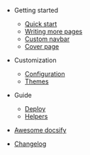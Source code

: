 - Getting started

  - [Quick start](readme.md "Este é um exemplo de título/tag gerado quando clicar neste item.")
  - [Writing more pages](more-pages.md)
  - [Custom navbar](custom-navbar.md)
  - [Cover page](cover.md)

- Customization

  - [Configuration](configuration.md)
  - [Themes](themes.md)

- Guide

  - [Deploy](deploy.md)
  - [Helpers](helpers.md)

- [Awesome docsify](awesome.md)
- [Changelog](changelog.md)